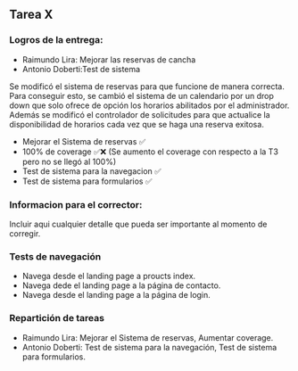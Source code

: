 ## Tarea X

### Logros de la entrega:

* Raimundo Lira: Mejorar las reservas de cancha
* Antonio Doberti:Test de sistema


Se modificó el sistema de reservas para que funcione de manera correcta. Para conseguir esto, se cambió el sistema de un calendario por un drop down que solo ofrece de opción los horarios abilitados por el administrador. Además se modificó el controlador de solicitudes para que actualice la disponibilidad de horarios cada vez que se haga una reserva exitosa. 

* Mejorar el Sistema de reservas :white_check_mark:
* 100% de coverage :white_check_mark::x: (Se aumento el coverage con respecto a la T3 pero no se llegó al 100%)
* Test de sistema para la navegacion :white_check_mark:
* Test de sistema para formularios :white_check_mark:


### Informacion para el corrector:
Incluir aqui cualquier detalle que pueda ser importante al momento de corregir.

### Tests de navegación
 * Navega desde el landing page a proucts index.
 * Navega dede el landing page a la página de contacto.
 * Navega desde el landing page a la página de login.

 ### Repartición de tareas
 * Raimundo Lira:  Mejorar el Sistema de reservas, Aumentar coverage.
 * Antonio Doberti: Test de sistema para la navegación, Test de sistema para formularios.
